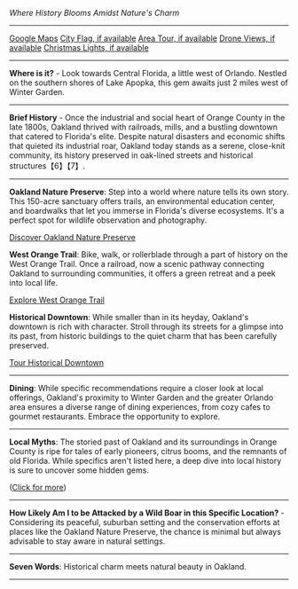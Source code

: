 *Where History Blooms Amidst Nature's Charm*

---

[Google Maps](https://www.google.com/maps/place/Oakland,+FL/data=!3m1!1e3)
[City Flag, if available](https://www.google.com/search?tbm=isch&q=Oakland+FL+Flag+Picture)
[Area Tour, if available](https://www.youtube.com/results?search_query=Oakland+FL+4k+tour)
[Drone Views, if available](https://www.youtube.com/results?search_query=Oakland+FL+4k+drone)
[Christmas Lights, if available](https://www.youtube.com/results?search_query=Oakland+FL+christmas+lights&sp=CAI%253D)

---

**Where is it?** - Look towards Central Florida, a little west of Orlando. Nestled on the southern shores of Lake Apopka, this gem awaits just 2 miles west of Winter Garden.

---

**Brief History** - Once the industrial and social heart of Orange County in the late 1800s, Oakland thrived with railroads, mills, and a bustling downtown that catered to Florida's elite. Despite natural disasters and economic shifts that quieted its industrial roar, Oakland today stands as a serene, close-knit community, its history preserved in oak-lined streets and historical structures【6】【7】.

---

**Oakland Nature Preserve**: Step into a world where nature tells its own story. This 150-acre sanctuary offers trails, an environmental education center, and boardwalks that let you immerse in Florida's diverse ecosystems. It's a perfect spot for wildlife observation and photography.

  [Discover Oakland Nature Preserve](https://www.youtube.com/results?search_query=Oakland+FL+Oakland+Nature+Preserve)

**West Orange Trail**: Bike, walk, or rollerblade through a part of history on the West Orange Trail. Once a railroad, now a scenic pathway connecting Oakland to surrounding communities, it offers a green retreat and a peek into local life.

  [Explore West Orange Trail](https://www.youtube.com/results?search_query=Oakland+FL+West+Orange+Trail)

**Historical Downtown**: While smaller than in its heyday, Oakland's downtown is rich with character. Stroll through its streets for a glimpse into its past, from historic buildings to the quiet charm that has been carefully preserved.

  [Tour Historical Downtown](https://www.youtube.com/results?search_query=Oakland+FL+Historical+Downtown)

---

**Dining**: While specific recommendations require a closer look at local offerings, Oakland's proximity to Winter Garden and the greater Orlando area ensures a diverse range of dining experiences, from cozy cafes to gourmet restaurants. Embrace the opportunity to explore.

---

**Local Myths**: The storied past of Oakland and its surroundings in Orange County is ripe for tales of early pioneers, citrus booms, and the remnants of old Florida. While specifics aren't listed here, a deep dive into local history is sure to uncover some hidden gems.

([Click for more](https://www.google.com/search?q=Oakland+FL+local+history))

---

**How Likely Am I to be Attacked by a Wild Boar in this Specific Location?** - Considering its peaceful, suburban setting and the conservation efforts at places like the Oakland Nature Preserve, the chance is minimal but always advisable to stay aware in natural settings.

---

**Seven Words**: Historical charm meets natural beauty in Oakland.

---